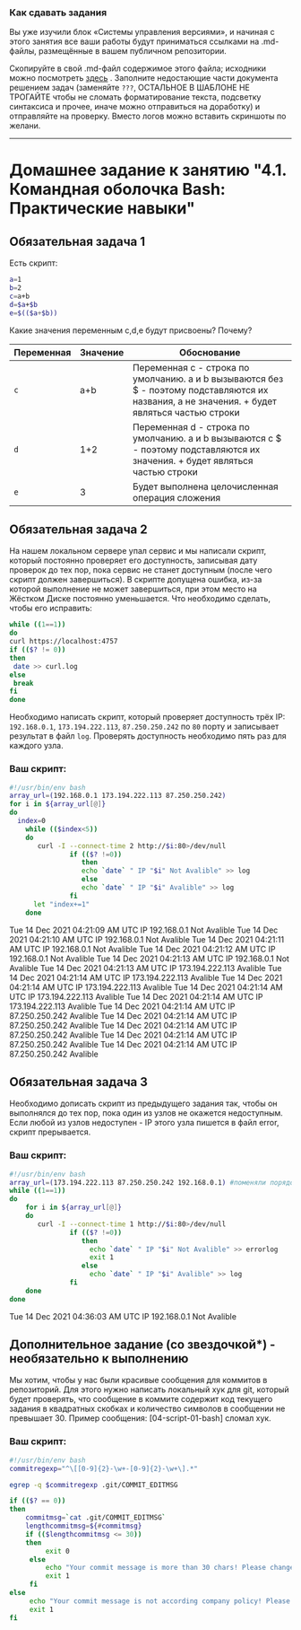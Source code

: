 ### Как сдавать задания

Вы уже изучили блок «Системы управления версиями», и начиная с этого занятия все ваши работы будут приниматься ссылками
на .md-файлы, размещённые в вашем публичном репозитории.

Скопируйте в свой .md-файл содержимое этого файла; исходники можно
посмотреть [здесь](https://raw.githubusercontent.com/netology-code/sysadm-homeworks/devsys10/04-script-01-bash/README.md)
. Заполните недостающие части документа решением задач (заменяйте `???`, ОСТАЛЬНОЕ В ШАБЛОНЕ НЕ ТРОГАЙТЕ чтобы не
сломать форматирование текста, подсветку синтаксиса и прочее, иначе можно отправиться на доработку) и отправляйте на
проверку. Вместо логов можно вставить скриншоты по желани.

---

# Домашнее задание к занятию "4.1. Командная оболочка Bash: Практические навыки"

## Обязательная задача 1

Есть скрипт:

```bash
a=1
b=2
c=a+b
d=$a+$b
e=$(($a+$b))
```

Какие значения переменным c,d,e будут присвоены? Почему?

| Переменная | Значение | Обоснование                                                                                                                                  |
|------------|----------|----------------------------------------------------------------------------------------------------------------------------------------------|
| `c`        | a+b      | Переменная с - строка по умолчанию. а и b вызываются без $ - поэтому подставляются их названия, а не значения. + будет являться частью строки |
| `d`        | 1+2      | Переменная d - строка по умолчанию. а и b вызываются c $ - поэтому подставляются их значения. + будет являться частью строки                 |
| `e`        | 3        | Будет выполнена целочисленная операция сложения                                                                                              |

## Обязательная задача 2

На нашем локальном сервере упал сервис и мы написали скрипт, который постоянно проверяет его доступность, записывая дату
проверок до тех пор, пока сервис не станет доступным (после чего скрипт должен завершиться). В скрипте допущена ошибка,
из-за которой выполнение не может завершиться, при этом место на Жёстком Диске постоянно уменьшается. Что необходимо
сделать, чтобы его исправить:

```bash
while ((1==1))
do
curl https://localhost:4757
if (($? != 0))
then
 date >> curl.log
else
 break
fi
done
```

Необходимо написать скрипт, который проверяет доступность трёх IP: `192.168.0.1`, `173.194.222.113`, `87.250.250.242`
по `80` порту и записывает результат в файл `log`. Проверять доступность необходимо пять раз для каждого узла.

### Ваш скрипт:

```bash
#!/usr/bin/env bash
array_url=(192.168.0.1 173.194.222.113 87.250.250.242)
for i in ${array_url[@]}
do
  index=0
    while (($index<5))
    do
       curl -I --connect-time 2 http://$i:80>/dev/null
      	       if (($? !=0))
      	          then
      	          echo `date` " IP "$i" Not Avalible" >> log
      	          else
      	          echo `date` " IP "$i" Avalible" >> log
      	       fi
      let "index+=1"
    done
```
Tue 14 Dec 2021 04:21:09 AM UTC  IP 192.168.0.1 Not Avalible
Tue 14 Dec 2021 04:21:10 AM UTC  IP 192.168.0.1 Not Avalible
Tue 14 Dec 2021 04:21:11 AM UTC  IP 192.168.0.1 Not Avalible
Tue 14 Dec 2021 04:21:12 AM UTC  IP 192.168.0.1 Not Avalible
Tue 14 Dec 2021 04:21:13 AM UTC  IP 192.168.0.1 Not Avalible
Tue 14 Dec 2021 04:21:13 AM UTC  IP 173.194.222.113 Avalible
Tue 14 Dec 2021 04:21:14 AM UTC  IP 173.194.222.113 Avalible
Tue 14 Dec 2021 04:21:14 AM UTC  IP 173.194.222.113 Avalible
Tue 14 Dec 2021 04:21:14 AM UTC  IP 173.194.222.113 Avalible
Tue 14 Dec 2021 04:21:14 AM UTC  IP 173.194.222.113 Avalible
Tue 14 Dec 2021 04:21:14 AM UTC  IP 87.250.250.242 Avalible
Tue 14 Dec 2021 04:21:14 AM UTC  IP 87.250.250.242 Avalible
Tue 14 Dec 2021 04:21:14 AM UTC  IP 87.250.250.242 Avalible
Tue 14 Dec 2021 04:21:14 AM UTC  IP 87.250.250.242 Avalible
Tue 14 Dec 2021 04:21:14 AM UTC  IP 87.250.250.242 Avalible


## Обязательная задача 3

Необходимо дописать скрипт из предыдущего задания так, чтобы он выполнялся до тех пор, пока один из узлов не окажется
недоступным. Если любой из узлов недоступен - IP этого узла пишется в файл error, скрипт прерывается.

### Ваш скрипт:

```bash
#!/usr/bin/env bash
array_url=(173.194.222.113 87.250.250.242 192.168.0.1) #поменяли порядок, т.к 3 элемент недоступен
while ((1==1))
do
    for i in ${array_url[@]}
    do
       curl -I --connect-time 1 http://$i:80>/dev/null
      	       if (($? !=0))
      	          then
                    echo `date` " IP "$i" Not Avalible" >> errorlog
                    exit 1
      	          else
      	            echo `date` " IP "$i" Avalible" >> log
      	       fi
    done
done
```
Tue 14 Dec 2021 04:36:03 AM UTC  IP 192.168.0.1 Not Avalible
## Дополнительное задание (со звездочкой*) - необязательно к выполнению

Мы хотим, чтобы у нас были красивые сообщения для коммитов в репозиторий. Для этого нужно написать локальный хук для
git, который будет проверять, что сообщение в коммите содержит код текущего задания в квадратных скобках и количество
символов в сообщении не превышает 30. Пример сообщения: \[04-script-01-bash\] сломал хук.

### Ваш скрипт:

```bash
#!/usr/bin/env bash
commitregexp="^\[[0-9]{2}-\w+-[0-9]{2}-\w+\].*"

egrep -q $commitregexp .git/COMMIT_EDITMSG

if (($? == 0))
then
    commitmsg=`cat .git/COMMIT_EDITMSG`
    lengthcommitmsg=${#commitmsg}
    if (($lengthcommitmsg <= 30))
    then
         exit 0
     else
         echo "Your commit message is more than 30 chars! Please change commit message."
         exit 1
     fi
else
     echo "Your commit message is not according company policy! Please change commit message."
     exit 1
fi
```